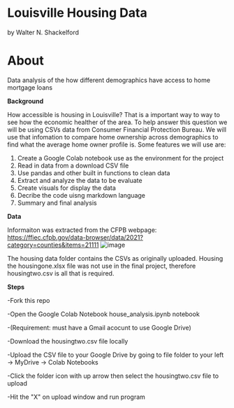# Louisville Housing Data
by Walter N. Shackelford

# About
Data analysis of the how different demographics have access to home mortgage loans

**Background**

How accessible is housing in Louisville? That is a important way to way to see how the economic healther of the area. To help answer this question we will be using CSVs data from Consumer Financial Protection Bureau. We will use that infomation to compare home ownership across demographics to find what the average home owner profile is.  Some features we will use are:

  1. Create a Google Colab notebook use as the environment for the project
  2. Read in data from a download CSV file
  3. Use pandas and other built in functions to clean data
  4. Extract and analyze the data to be evaluate
  5. Create visuals for display the data
  6. Decribe the code uisng markdown language
  7. Summary and final analysis

**Data**

Informaiton was extracted from the CFPB webpage: https://ffiec.cfpb.gov/data-browser/data/2021?category=counties&items=21111
![image](https://user-images.githubusercontent.com/122495946/230397381-c702262a-318d-48f1-973f-789f0281751f.png)

The housing data folder contains the CSVs as originally uploaded. Housing the housingone.xlsx file was not use in the final project, therefore housingtwo.csv is all that is required.

**Steps**

-Fork this repo

-Open the Google Colab Notebook house_analysis.ipynb notebook

-(Requirement: must have a Gmail acocunt to use Google Drive)

-Download the housingtwo.csv file locally 

-Upload the CSV file to your Google Drive by going to file folder to your left -> MyDrive -> Colab Notebooks 

-Click the folder icon with up arrow then select the housingtwo.csv file to upload

-Hit the "X" on upload window and run program
